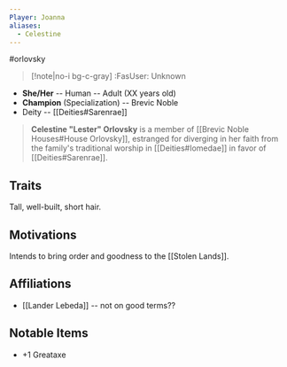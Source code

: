 ```yaml
---
Player: Joanna
aliases:
  - Celestine
---
```

#orlovsky
>[!note|no-i bg-c-gray] :FasUser: Unknown

- **She/Her** -- Human -- Adult (XX years old)
- **Champion** (Specialization) -- Brevic Noble
- Deity -- [[Deities#Sarenrae]]

>**Celestine "Lester" Orlovsky** is a member of [[Brevic Noble Houses#House Orlovsky]], estranged for diverging in her faith from the family's traditional worship in [[Deities#Iomedae]] in favor of [[Deities#Sarenrae]].

## Traits
Tall, well-built, short hair.

## Motivations
Intends to bring order and goodness to the [[Stolen Lands]].

## Affiliations
- [[Lander Lebeda]] -- not on good terms??

## Notable Items
- +1 Greataxe